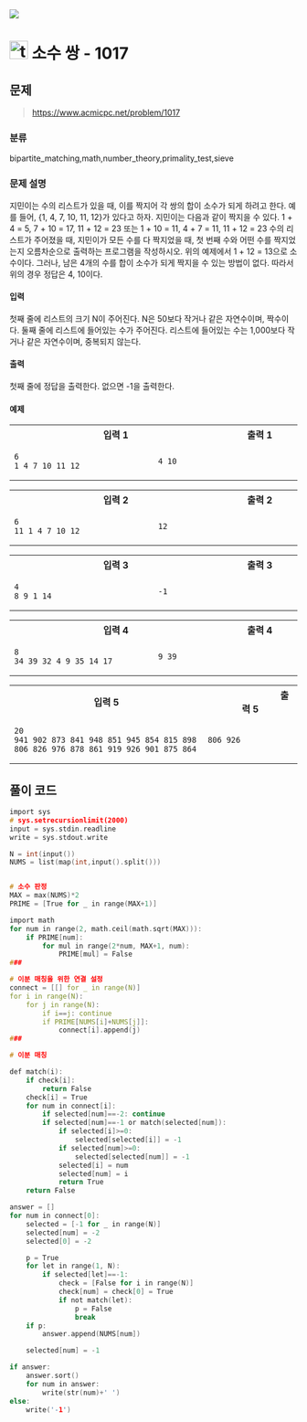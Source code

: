 <img src="https://j7b205.p.ssafy.io/assets/header/markdown_header.png" />

# <img src="https://static.solved.ac/tier_small/18.svg" alt="tier" height="32px" /> 소수 쌍 - 1017 

## 문제

> https://www.acmicpc.net/problem/1017

### 분류

bipartite_matching,math,number_theory,primality_test,sieve

### 문제 설명

지민이는 수의 리스트가 있을 때, 이를 짝지어 각 쌍의 합이 소수가 되게 하려고 한다. 예를 들어, {1, 4, 7, 10, 11, 12}가 있다고 하자. 지민이는 다음과 같이 짝지을 수 있다.
1 + 4 = 5, 7 + 10 = 17, 11 + 12 = 23
또는
1 + 10 = 11, 4 + 7 = 11, 11 + 12 = 23
수의 리스트가 주어졌을 때, 지민이가 모든 수를 다 짝지었을 때, 첫 번째 수와 어떤 수를 짝지었는지 오름차순으로 출력하는 프로그램을 작성하시오. 위의 예제에서 1 + 12 = 13으로 소수이다. 그러나, 남은 4개의 수를 합이 소수가 되게 짝지을 수 있는 방법이 없다. 따라서 위의 경우 정답은 4, 10이다.



#### 입력

첫째 줄에 리스트의 크기 N이 주어진다. N은 50보다 작거나 같은 자연수이며, 짝수이다. 둘째 줄에 리스트에 들어있는 수가 주어진다. 리스트에 들어있는 수는 1,000보다 작거나 같은 자연수이며, 중복되지 않는다.



#### 출력

첫째 줄에 정답을 출력한다. 없으면 -1을 출력한다.



#### 예제

<table><tr><th><img width=120/>입력 1<img width=120/></th><th><img width=120/>출력 1<img width=120/></th></tr><tr><td>

```
6
1 4 7 10 11 12
```
</td><td>

```
4 10
```
</td></tr></table>
<table><tr><th><img width=120/>입력 2<img width=120/></th><th><img width=120/>출력 2<img width=120/></th></tr><tr><td>

```
6
11 1 4 7 10 12
```
</td><td>

```
12
```
</td></tr></table>
<table><tr><th><img width=120/>입력 3<img width=120/></th><th><img width=120/>출력 3<img width=120/></th></tr><tr><td>

```
4
8 9 1 14
```
</td><td>

```
-1
```
</td></tr></table>
<table><tr><th><img width=120/>입력 4<img width=120/></th><th><img width=120/>출력 4<img width=120/></th></tr><tr><td>

```
8
34 39 32 4 9 35 14 17
```
</td><td>

```
9 39
```
</td></tr></table>
<table><tr><th><img width=120/>입력 5<img width=120/></th><th><img width=120/>출력 5<img width=120/></th></tr><tr><td>

```
20
941 902 873 841 948 851 945 854 815 898 806 826 976 878 861 919 926 901 875 864
```
</td><td>

```
806 926
```
</td></tr></table>


####

## 풀이 코드

```c
import sys
# sys.setrecursionlimit(2000)
input = sys.stdin.readline
write = sys.stdout.write

N = int(input())
NUMS = list(map(int,input().split()))


# 소수 판정
MAX = max(NUMS)*2
PRIME = [True for _ in range(MAX+1)]

import math
for num in range(2, math.ceil(math.sqrt(MAX))):
    if PRIME[num]:
        for mul in range(2*num, MAX+1, num):
            PRIME[mul] = False
###

# 이분 매칭을 위한 연결 설정
connect = [[] for _ in range(N)]
for i in range(N):
    for j in range(N):
        if i==j: continue
        if PRIME[NUMS[i]+NUMS[j]]:
            connect[i].append(j)
###

# 이분 매칭

def match(i):
    if check[i]: 
        return False
    check[i] = True
    for num in connect[i]:
        if selected[num]==-2: continue
        if selected[num]==-1 or match(selected[num]):
            if selected[i]>=0:
                selected[selected[i]] = -1
            if selected[num]>=0:
                selected[selected[num]] = -1
            selected[i] = num
            selected[num] = i
            return True
    return False

answer = []
for num in connect[0]:
    selected = [-1 for _ in range(N)]
    selected[num] = -2
    selected[0] = -2

    p = True
    for let in range(1, N):
        if selected[let]==-1:
            check = [False for i in range(N)]
            check[num] = check[0] = True
            if not match(let):
                p = False
                break
    if p:
        answer.append(NUMS[num])

    selected[num] = -1

if answer:
    answer.sort()
    for num in answer:
        write(str(num)+' ')
else:
    write('-1')


```
